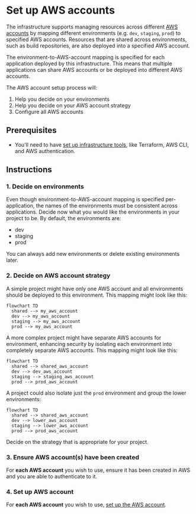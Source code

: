 # Set up AWS accounts

The infrastructure supports managing resources across different [AWS accounts](https://docs.aws.amazon.com/accounts/latest/reference/accounts-welcome.html) by mapping different environments (e.g. `dev`, `staging`, `prod`) to specified AWS accounts. Resources that are shared across environments, such as build repositories, are also deployed into a specified AWS account.

The environment-to-AWS-account mapping is specified for each application deployed by this infrastructure. This means that multiple applications can share AWS accounts or be deployed into different AWS accounts.

The AWS account setup process will:

1. Help you decide on your environments
2. Help you decide on your AWS account strategy
3. Configure all AWS accounts

## Prerequisites

* You'll need to have [set up infrastructure tools](./set-up-infrastructure-tools.md), like Terraform, AWS CLI, and AWS authentication.

## Instructions

### 1. Decide on environments

Even though environment-to-AWS-account mapping is specified per-application, the names of the environments must be consistent across applications. Decide now what you would like the environments in your project to be. By default, the environments are:

* dev
* staging
* prod

You can always add new environments or delete existing environments later.

### 2. Decide on AWS account strategy

A simple project might have only one AWS account and all environments should be deployed to this environment. This mapping might look like this:

```mermaid
flowchart TD
  shared --> my_aws_account
  dev --> my_aws_account
  staging --> my_aws_account
  prod --> my_aws_account
```

A more complex project might have separate AWS accounts for environment, enhancing security by isolating each environment into completely separate AWS accounts. This mapping might look like this:

```mermaid
flowchart TD
  shared --> shared_aws_account
  dev --> dev_aws_account
  staging --> staging_aws_account
  prod --> prod_aws_account
```

A project could also isolate just the `prod` environment and group the lower environments:

```mermaid
flowchart TD
  shared --> shared_aws_account
  dev --> lower_aws_account
  staging --> lower_aws_account
  prod --> prod_aws_account
```

Decide on the strategy that is appropriate for your project.

### 3. Ensure AWS account(s) have been created

For **each AWS account** you wish to use, ensure it has been created in AWS and you are able to authenticate to it.

### 4. Set up AWS account

For **each AWS account** you wish to use, [set up the AWS account](./set-up-aws-account.md).